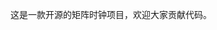 这是一款开源的矩阵时钟项目，欢迎大家贡献代码。                                                                                                  

